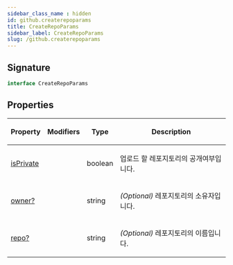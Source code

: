```yaml
---
sidebar_class_name : hidden
id: github.createrepoparams
title: CreateRepoParams
sidebar_label: CreateRepoParams
slug: /github.createrepoparams
---
```






## Signature

```typescript
interface CreateRepoParams 
```

## Properties

<table><thead><tr><th>

Property


</th><th>

Modifiers


</th><th>

Type


</th><th>

Description


</th></tr></thead>
<tbody><tr><td>

[isPrivate](./github.createrepoparams.isprivate)


</td><td>


</td><td>

boolean


</td><td>

업로드 할 레포지토리의 공개여부입니다.


</td></tr>
<tr><td>

[owner?](./github.createrepoparams.owner)


</td><td>


</td><td>

string


</td><td>

_(Optional)_ 레포지토리의 소유자입니다.


</td></tr>
<tr><td>

[repo?](./github.createrepoparams.repo)


</td><td>


</td><td>

string


</td><td>

_(Optional)_ 레포지토리의 이름입니다.


</td></tr>
</tbody></table>
